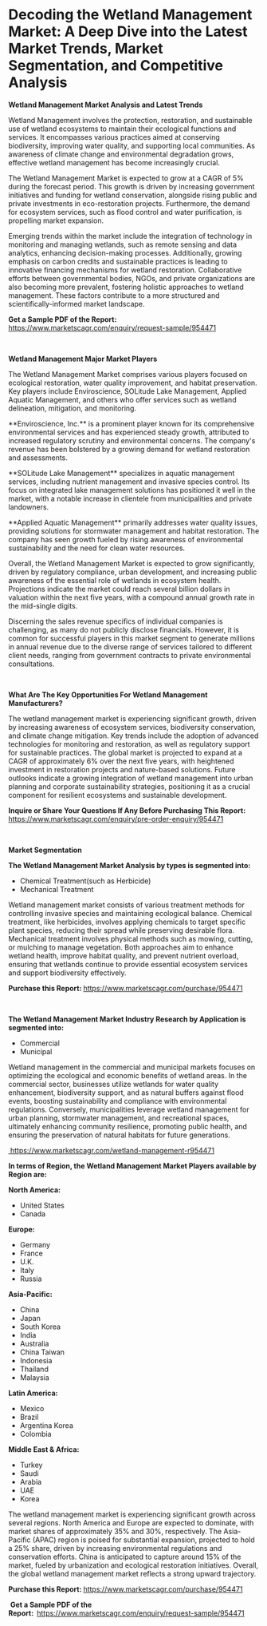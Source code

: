 <p><h1>Decoding the Wetland Management Market: A Deep Dive into the Latest Market Trends, Market Segmentation, and Competitive Analysis</h1></p><p><strong>Wetland Management Market Analysis and Latest Trends</strong></p>
<p><p>Wetland Management involves the protection, restoration, and sustainable use of wetland ecosystems to maintain their ecological functions and services. It encompasses various practices aimed at conserving biodiversity, improving water quality, and supporting local communities. As awareness of climate change and environmental degradation grows, effective wetland management has become increasingly crucial.</p><p>The Wetland Management Market is expected to grow at a CAGR of 5% during the forecast period. This growth is driven by increasing government initiatives and funding for wetland conservation, alongside rising public and private investments in eco-restoration projects. Furthermore, the demand for ecosystem services, such as flood control and water purification, is propelling market expansion. </p><p>Emerging trends within the market include the integration of technology in monitoring and managing wetlands, such as remote sensing and data analytics, enhancing decision-making processes. Additionally, growing emphasis on carbon credits and sustainable practices is leading to innovative financing mechanisms for wetland restoration. Collaborative efforts between governmental bodies, NGOs, and private organizations are also becoming more prevalent, fostering holistic approaches to wetland management. These factors contribute to a more structured and scientifically-informed market landscape.</p></p>
<p><strong>Get a Sample PDF of the Report:&nbsp;</strong> <a href="https://www.marketscagr.com/enquiry/request-sample/954471?utm_campaign=3269&utm_medium=2&utm_source=Github&utm_content=ia&utm_term=18042025&utm_id=wetland-management">https://www.marketscagr.com/enquiry/request-sample/954471</a></p>
<p>&nbsp;</p>
<p><strong>Wetland Management Major Market Players</strong></p>
<p><p>The Wetland Management Market comprises various players focused on ecological restoration, water quality improvement, and habitat preservation. Key players include Enviroscience, SOLitude Lake Management, Applied Aquatic Management, and others who offer services such as wetland delineation, mitigation, and monitoring.</p><p>**Enviroscience, Inc.** is a prominent player known for its comprehensive environmental services and has experienced steady growth, attributed to increased regulatory scrutiny and environmental concerns. The company's revenue has been bolstered by a growing demand for wetland restoration and assessments.</p><p>**SOLitude Lake Management** specializes in aquatic management services, including nutrient management and invasive species control. Its focus on integrated lake management solutions has positioned it well in the market, with a notable increase in clientele from municipalities and private landowners.</p><p>**Applied Aquatic Management** primarily addresses water quality issues, providing solutions for stormwater management and habitat restoration. The company has seen growth fueled by rising awareness of environmental sustainability and the need for clean water resources.</p><p>Overall, the Wetland Management Market is expected to grow significantly, driven by regulatory compliance, urban development, and increasing public awareness of the essential role of wetlands in ecosystem health. Projections indicate the market could reach several billion dollars in valuation within the next five years, with a compound annual growth rate in the mid-single digits.</p><p>Discerning the sales revenue specifics of individual companies is challenging, as many do not publicly disclose financials. However, it is common for successful players in this market segment to generate millions in annual revenue due to the diverse range of services tailored to different client needs, ranging from government contracts to private environmental consultations.</p></p>
<p>&nbsp;</p>
<p><strong>What Are The Key Opportunities For Wetland Management Manufacturers?</strong></p>
<p><p>The wetland management market is experiencing significant growth, driven by increasing awareness of ecosystem services, biodiversity conservation, and climate change mitigation. Key trends include the adoption of advanced technologies for monitoring and restoration, as well as regulatory support for sustainable practices. The global market is projected to expand at a CAGR of approximately 6% over the next five years, with heightened investment in restoration projects and nature-based solutions. Future outlooks indicate a growing integration of wetland management into urban planning and corporate sustainability strategies, positioning it as a crucial component for resilient ecosystems and sustainable development.</p></p>
<p><strong>Inquire or Share Your Questions If Any Before Purchasing This Report:</strong> <a href="https://www.marketscagr.com/enquiry/pre-order-enquiry/954471?utm_campaign=3269&utm_medium=2&utm_source=Github&utm_content=ia&utm_term=18042025&utm_id=wetland-management">https://www.marketscagr.com/enquiry/pre-order-enquiry/954471</a></p>
<p>&nbsp;</p>
<p><strong>Market Segmentation</strong></p>
<p><strong>The Wetland Management Market Analysis by types is segmented into:</strong></p>
<p><ul><li>Chemical Treatment(such as Herbicide)</li><li>Mechanical Treatment</li></ul></p>
<p><p>Wetland management market consists of various treatment methods for controlling invasive species and maintaining ecological balance. Chemical treatment, like herbicides, involves applying chemicals to target specific plant species, reducing their spread while preserving desirable flora. Mechanical treatment involves physical methods such as mowing, cutting, or mulching to manage vegetation. Both approaches aim to enhance wetland health, improve habitat quality, and prevent nutrient overload, ensuring that wetlands continue to provide essential ecosystem services and support biodiversity effectively.</p></p>
<p><strong>Purchase this Report:&nbsp;</strong><a href="https://www.marketscagr.com/purchase/954471?utm_campaign=3269&utm_medium=2&utm_source=Github&utm_content=ia&utm_term=18042025&utm_id=wetland-management">https://www.marketscagr.com/purchase/954471</a></p>
<p>&nbsp;</p>
<p><strong>The Wetland Management Market Industry Research by Application is segmented into:</strong></p>
<p><ul><li>Commercial</li><li>Municipal</li></ul></p>
<p><p>Wetland management in the commercial and municipal markets focuses on optimizing the ecological and economic benefits of wetland areas. In the commercial sector, businesses utilize wetlands for water quality enhancement, biodiversity support, and as natural buffers against flood events, boosting sustainability and compliance with environmental regulations. Conversely, municipalities leverage wetland management for urban planning, stormwater management, and recreational spaces, ultimately enhancing community resilience, promoting public health, and ensuring the preservation of natural habitats for future generations.</p></p>
<p><a href="https://www.marketscagr.com/wetland-management-r954471?utm_campaign=3269&utm_medium=2&utm_source=Github&utm_content=ia&utm_term=18042025&utm_id=wetland-management">&nbsp;https://www.marketscagr.com/wetland-management-r954471</a></p>
<p><strong>In terms of Region, the Wetland Management Market Players available by Region are:</strong></p>
<p>
    <p> <strong> North America: </strong>
        <ul>
            <li>United States</li>
            <li>Canada</li>
        </ul>
        </p> 
    <p> <strong> Europe: </strong>
        <ul>
            <li>Germany</li>
            <li>France</li>
            <li>U.K.</li>
            <li>Italy</li>
            <li>Russia</li>
        </ul>
        </p> 
    <p> <strong> Asia-Pacific: </strong>
        <ul>
            <li>China</li>
            <li>Japan</li>
            <li>South Korea</li>
            <li>India</li>
            <li>Australia</li>
            <li>China Taiwan</li>
            <li>Indonesia</li>
            <li>Thailand</li>
            <li>Malaysia</li>
        </ul>
        </p> 
    <p> <strong> Latin America: </strong>
        <ul>
            <li>Mexico</li>
            <li>Brazil</li>
            <li>Argentina Korea</li>
            <li>Colombia</li>
        </ul>
        </p> 
    <p> <strong> Middle East & Africa: </strong>
        <ul>
            <li>Turkey</li>
            <li>Saudi</li>
            <li>Arabia</li>
            <li>UAE</li>
            <li>Korea</li>
        </ul>
    </p>
    </p>
<p><p>The wetland management market is experiencing significant growth across several regions. North America and Europe are expected to dominate, with market shares of approximately 35% and 30%, respectively. The Asia-Pacific (APAC) region is poised for substantial expansion, projected to hold a 25% share, driven by increasing environmental regulations and conservation efforts. China is anticipated to capture around 15% of the market, fueled by urbanization and ecological restoration initiatives. Overall, the global wetland management market reflects a strong upward trajectory.</p></p>
<p><strong>Purchase this Report: </strong><a href="https://www.marketscagr.com/purchase/954471?utm_campaign=3269&utm_medium=2&utm_source=Github&utm_content=ia&utm_term=18042025&utm_id=wetland-management">https://www.marketscagr.com/purchase/954471</a></p>
<p>&nbsp;<strong>Get a Sample PDF of the Report:&nbsp;&nbsp;</strong><a href="https://www.marketscagr.com/enquiry/request-sample/954471?utm_campaign=3269&utm_medium=2&utm_source=Github&utm_content=ia&utm_term=18042025&utm_id=wetland-management">https://www.marketscagr.com/enquiry/request-sample/954471</a></p>
<p><strong></strong></p>
<p><p></p><p></p><p></p></p>